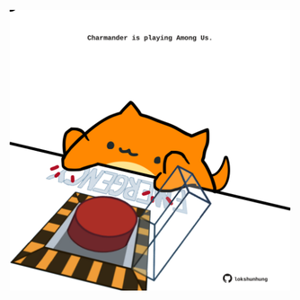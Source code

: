 <!-- built at 16/01/2024, 09:00:48 UTC -->
<p align="center">
  <img width="500" height="500" src="./ReadmeImage.svg">
</p>
